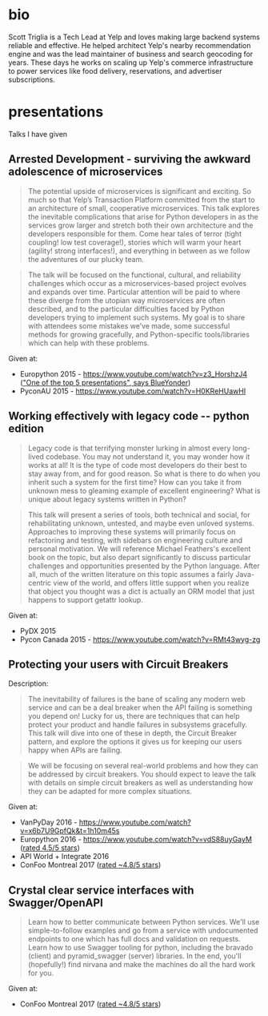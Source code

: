 # bio

Scott Triglia is a Tech Lead at Yelp and loves making large backend systems reliable and effective. He helped architect Yelp's nearby recommendation engine and was the lead maintainer of business and search geocoding for years. These days he works on scaling up Yelp's commerce infrastructure to power services like food delivery, reservations, and advertiser subscriptions.

# presentations
Talks I have given

## Arrested Development - surviving the awkward adolescence of microservices

> The potential upside of microservices is significant and exciting. So much so that Yelp’s Transaction Platform committed from the start to an architecture of small, cooperative microservices. This talk explores the inevitable complications that arise for Python developers in as the services grow larger and stretch both their own architecture and the developers responsible for them. Come hear tales of terror (tight coupling! low test coverage!), stories which will warm your heart (agility! strong interfaces!), and everything in between as we follow the adventures of our plucky team.

> The talk will be focused on the functional, cultural, and reliability challenges which occur as a microservices-based project evolves and expands over time. Particular attention will be paid to where these diverge from the utopian way microservices are often described, and to the particular difficulties faced by Python developers trying to implement such systems. My goal is to share with attendees some mistakes we’ve made, some successful methods for growing gracefully, and Python-specific tools/libraries which can help with these problems.

Given at:

* Europython 2015 - https://www.youtube.com/watch?v=z3_HorshzJ4 (["One of the top 5 presentations", says BlueYonder](https://blog-e.blue-yonder.com/europython-the-five-best-presentations/))
* PyconAU 2015 - https://www.youtube.com/watch?v=H0KReHUawHI

## Working effectively with legacy code -- python edition

> Legacy code is that terrifying monster lurking in almost every long-lived codebase. You may not understand it, you may wonder how it works at all! It is the type of code most developers do their best to stay away from, and for good reason. So what is there to do when you inherit such a system for the first time? How can you take it from unknown mess to gleaming example of excellent engineering? What is unique about legacy systems written in Python?

> This talk will present a series of tools, both technical and social, for rehabilitating unknown, untested, and maybe even unloved systems. Approaches to improving these systems will primarily focus on refactoring and testing, with sidebars on engineering culture and personal motivation. We will reference Michael Feathers's excellent book on the topic, but also depart significantly to discuss particular challenges and opportunities presented by the Python language. After all, much of the written literature on this topic assumes a fairly Java-centric view of the world, and offers little support when you realize that object you thought was a dict is actually an ORM model that just happens to support getattr lookup.

Given at:

* PyDX 2015
* Pycon Canada 2015 - https://www.youtube.com/watch?v=RMt43wyg-zg

## Protecting your users with Circuit Breakers

Description:

> The inevitability of failures is the bane of scaling any modern web service and can be a deal breaker when the API failing is something you depend on! Lucky for us, there are techniques that can help protect your product and handle failures in subsystems gracefully. This talk will dive into one of these in depth, the Circuit Breaker pattern, and explore the options it gives us for keeping our users happy when APIs are failing.

> We will be focusing on several real-world problems and how they can be addressed by circuit breakers. You should expect to leave the talk with details on simple circuit breakers as well as understanding how they can be adapted for more complex situations.

Given at:

* VanPyDay 2016 - https://www.youtube.com/watch?v=x6b7U9GpfQk&t=1h10m45s
* Europython 2016 - https://www.youtube.com/watch?v=vdS88uyGayM ([rated 4.5/5 stars](http://imgur.com/a/Vj3Sl))
* API World + Integrate 2016
* ConFoo Montreal 2017 ([rated ~4.8/5 stars](confoo_circuitbreakers_audience_feedback.pdf))

## Crystal clear service interfaces with Swagger/OpenAPI

> Learn how to better communicate between Python services. We'll use simple-to-follow examples and go from a service with undocumented endpoints to one which has full docs and validation on requests. Learn how to use Swagger tooling for python, including the bravado (client) and pyramid_swagger (server) libraries. In the end, you'll (hopefully!) find nirvana and make the machines do all the hard work for you.

Given at:

* ConFoo Montreal 2017 ([rated ~4.8/5 stars](confoo_swagger_audience_feedback.pdf))
